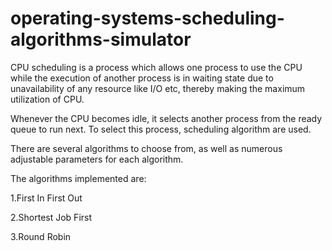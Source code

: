 # operating-systems-scheduling-algorithms-simulator

CPU scheduling is a process which allows one process to use the CPU while the execution of another process is in waiting state due to unavailability of any resource like I/O etc, thereby making the maximum utilization of CPU. 

Whenever the CPU becomes idle, it selects another process from the ready queue to run next. To select this process, scheduling algorithm are used.

There are several algorithms to choose from, as well as numerous adjustable parameters for each algorithm.

The algorithms implemented are:
 
  1.First In First Out
  
  2.Shortest Job First
  
  3.Round Robin

